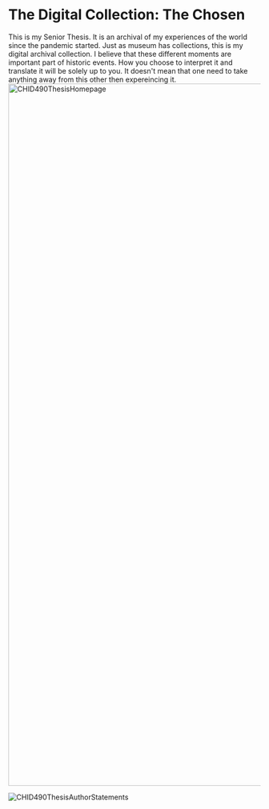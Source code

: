 # The Digital Collection: The Chosen
This is my Senior Thesis. It is an archival of my experiences of the world since the pandemic started. Just as museum has collections, this is my digital archival collection. I believe that these different moments are important part of historic events. How you choose to interpret it and translate it will be solely up to you. It doesn't mean that one need to take anything away from this other then expereincing it.
<img width="1404" alt="CHID490ThesisHomepage" src="https://user-images.githubusercontent.com/94028875/169953425-eeb294c8-7115-428f-80c5-ecb5b53adc0d.png">

![CHID490ThesisAuthorStatements](https://user-images.githubusercontent.com/94028875/169953507-a910ce42-0116-49de-a8f0-fc829d2ba761.png)
